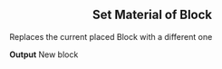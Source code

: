 <h2 style="text-align:center;"> Set Material of Block</h2>

Replaces the current placed Block with a different one
 <br>

**Output**
New block
<br>
